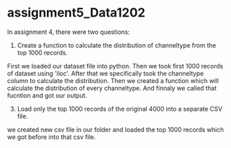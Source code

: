 # assignment5_Data1202
In assignment 4, there were two questions:
1. Create a function to calculate the distribution of channeltype from the top 1000 records.

First we loaded our dataset file into python.
Then we took first 1000 records of dataset using 'iloc'.
After that we specifically took the channeltype column to calculate the distribution.
Then we created a function which will calculate the distribution of every channeltype.
And finnaly we called that fucntion and got our output.

3. Load only the top 1000 records of the original 4000 into a separate CSV file.  

we created new csv file in our folder and loaded the top 1000 records which we got before into that csv file.

